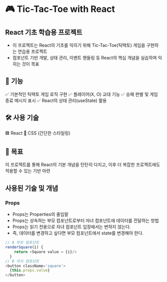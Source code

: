 # 🎮 Tic-Tac-Toe with React

## React 기초 학습용 프로젝트
- 이 프로젝트는 React의 기초를 익히기 위해 Tic-Tac-Toe(틱택토) 게임을 구현하는 연습용 프로젝트
- 컴포넌트 기반 개발, 상태 관리, 이벤트 핸들링 등 React의 핵심 개념을 실습하며 익히는 것이 목표

## 🚀 기능
✅ 기본적인 틱택토 게임 로직 구현
✅ 플레이어(X, O) 교대 기능
✅ 승패 판별 및 게임 종료 메시지 표시
✅ React의 상태 관리(useState) 활용

## 🛠 사용 기술
🟦 React
🎨 CSS (간단한 스타일링)

## 🎯 목표
이 프로젝트를 통해 React의 기본 개념을 탄탄히 다지고, 이후 더 복잡한 프로젝트에도 적용할 수 있는 기반 마련

## 사용된 기술 및 개념

### Props
- Props는 Properties의 줄임말
- Props는 상속하는 부모 컴포넌트로부터 자녀 컴포넌트에 데이터를 전달하는 방법
- Props는 읽기 전용으로 자녀 컴포넌트 입장에서는 변하지 않는다.
- 즉, 데이터를 변경하고 싶다면 부모 컴포넌트에서 state를 변경해야 한다.

```js
// A 부모 컴포넌트
renderSquare(i) {
    return <Square value = {i}/> 
  }
// B 자식 컴포넌트
<button className='square'>
  {this.props.value}
</button>